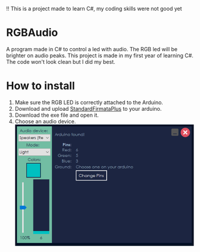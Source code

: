 !! This is a project made to learn C#, my coding skills were not good yet
# RGBAudio
A program made in C# to control a led with audio. The RGB led will be brighter on audio peaks. This project is made in my first year of learning C#. The code won't look clean but I did my best.
# How to install
1. Make sure the RGB LED is correctly attached to the Arduino.
1. Download and upload [StandardFirmataPlus](https://github.com/firmata/arduino) to your arduino.
1. Download the exe file and open it.
1. Choose an audio device.  
![Screenshot](images/screenshot.PNG)
